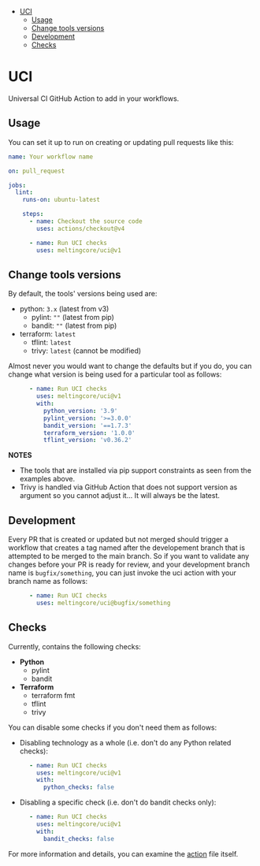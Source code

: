 <!-- TOC start (generated with https://github.com/derlin/bitdowntoc) -->

- [UCI](#uci)
   * [Usage](#usage)
   * [Change tools versions](#change-tools-versions)
   * [Development](#development)
   * [Checks](#checks)

<!-- TOC end -->

# UCI

Universal CI GitHub Action to add in your workflows.

## Usage

You can set it up to run on creating or updating
pull requests like this:

```yaml
name: Your workflow name

on: pull_request

jobs:
  lint:
    runs-on: ubuntu-latest

    steps:
      - name: Checkout the source code
        uses: actions/checkout@v4

      - name: Run UCI checks
        uses: meltingcore/uci@v1
```

## Change tools versions

By default, the tools' versions being used are:

* python: `3.x` (latest from v3)
  * pylint: `""` (latest from pip)
  * bandit: `""` (latest from pip)
* terraform: `latest`
  * tflint: `latest`
  * trivy: `latest` (cannot be modified)

Almost never you would want to change the defaults but if you do, you
can change what version is being used for a particular tool as follows:

```yaml
      - name: Run UCI checks
        uses: meltingcore/uci@v1
        with:
          python_version: '3.9'
          pylint_version: '>=3.0.0'
          bandit_version: '==1.7.3'
          terraform_version: '1.0.0'
          tflint_version: 'v0.36.2'  
```

**NOTES**

* The tools that are installed via pip support constraints as
seen from the examples above.
* Trivy is handled via GitHub Action that does not support version
as argument so you cannot adjust it... It will always be the latest.

## Development

Every PR that is created or updated but not merged should trigger
a workflow that creates a tag named after the developement branch
that is attempted to be merged to the main branch. So if you want to
validate any changes before your PR is ready for review, and your
development branch name is `bugfix/something`, you can just
invoke the uci action with your branch name as follows:

```yaml
      - name: Run UCI checks
        uses: meltingcore/uci@bugfix/something
```

## Checks

Currently, contains the following checks:

* **Python**
  * pylint
  * bandit
* **Terraform**
  * terraform fmt
  * tflint
  * trivy

You can disable some checks if you don't need them as follows:

* Disabling technology as a whole (i.e. don't do any Python related checks):

```yaml
      - name: Run UCI checks
        uses: meltingcore/uci@v1
        with:
          python_checks: false
```

* Disabling a specific check (i.e. don't do bandit checks only):

```yaml
      - name: Run UCI checks
        uses: meltingcore/uci@v1
        with:
          bandit_checks: false
```

For more information and details, you can examine the
[action](./.github/actions/ci/action.yml) file itself.
